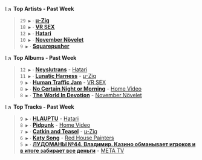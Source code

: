 <!--START_LASTFM_ARTISTS:{"period": "7day", "rows": 5}-->
<a href="https://last.fm" target="_blank"><img src="https://user-images.githubusercontent.com/17434202/215290617-e793598d-d7c9-428f-9975-156db1ba89cc.svg" alt="Last.fm Logo" width="18" height="13"/></a> **Top Artists - Past Week**

> `29 ▶️` ∙ **[µ-Ziq](https://www.last.fm/music/%C2%B5-Ziq)**<br/>
> `18 ▶️` ∙ **[VR SEX](https://www.last.fm/music/VR+SEX)**<br/>
> `12 ▶️` ∙ **[Hatari](https://www.last.fm/music/Hatari)**<br/>
> `10 ▶️` ∙ **[November Növelet](https://www.last.fm/music/November+N%C3%B6velet)**<br/>
> `9 ▶️` ∙ **[Squarepusher](https://www.last.fm/music/Squarepusher)**<br/>
<!--END_LASTFM_ARTISTS-->

<!--START_LASTFM_ALBUMS:{"period": "7day", "rows": 5}-->
<a href="https://last.fm" target="_blank"><img src="https://user-images.githubusercontent.com/17434202/215290617-e793598d-d7c9-428f-9975-156db1ba89cc.svg" alt="Last.fm Logo" width="18" height="13"/></a> **Top Albums - Past Week**

> `12 ▶️` ∙ **[Neyslutrans](https://www.last.fm/music/Hatari/Neyslutrans)** - [Hatari](https://www.last.fm/music/Hatari)<br/>
> `11 ▶️` ∙ **[Lunatic Harness](https://www.last.fm/music/%C2%B5-Ziq/Lunatic+Harness)** - [µ-Ziq](https://www.last.fm/music/%C2%B5-Ziq)<br/>
> `9 ▶️` ∙ **[Human Traffic Jam](https://www.last.fm/music/VR+SEX/Human+Traffic+Jam)** - [VR SEX](https://www.last.fm/music/VR+SEX)<br/>
> `8 ▶️` ∙ **[No Certain Night or Morning](https://www.last.fm/music/Home+Video/No+Certain+Night+or+Morning)** - [Home Video](https://www.last.fm/music/Home+Video)<br/>
> `8 ▶️` ∙ **[The World In Devotion](https://www.last.fm/music/November+N%C3%B6velet/The+World+In+Devotion)** - [November Növelet](https://www.last.fm/music/November+N%C3%B6velet)<br/>
<!--END_LASTFM_ALBUMS-->

<!--START_LASTFM_TRACKS:{"period": "7day", "rows": 5}-->
<a href="https://last.fm" target="_blank"><img src="https://user-images.githubusercontent.com/17434202/215290617-e793598d-d7c9-428f-9975-156db1ba89cc.svg" alt="Last.fm Logo" width="18" height="13"/></a> **Top Tracks - Past Week**

> `9 ▶️` ∙ **[HLAUPTU](https://www.last.fm/music/Hatari/_/HLAUPTU)** - [Hatari](https://www.last.fm/music/Hatari)<br/>
> `8 ▶️` ∙ **[Pidpunk](https://www.last.fm/music/Home+Video/_/Pidpunk)** - [Home Video](https://www.last.fm/music/Home+Video)<br/>
> `7 ▶️` ∙ **[Catkin and Teasel](https://www.last.fm/music/%C2%B5-Ziq/_/Catkin+and+Teasel)** - [µ-Ziq](https://www.last.fm/music/%C2%B5-Ziq)<br/>
> `6 ▶️` ∙ **[Katy Song](https://www.last.fm/music/Red+House+Painters/_/Katy+Song)** - [Red House Painters](https://www.last.fm/music/Red+House+Painters)<br/>
> `5 ▶️` ∙ **[ЛУДОМАНЫ №44. Владимир. Казино обманывает игроков и в итоге забирает все деньги](https://www.last.fm/music/%D0%9C%D0%95%D0%A2%D0%90+TV/_/%D0%9B%D0%A3%D0%94%D0%9E%D0%9C%D0%90%D0%9D%D0%AB+%E2%84%9644.+%D0%92%D0%BB%D0%B0%D0%B4%D0%B8%D0%BC%D0%B8%D1%80.+%D0%9A%D0%B0%D0%B7%D0%B8%D0%BD%D0%BE+%D0%BE%D0%B1%D0%BC%D0%B0%D0%BD%D1%8B%D0%B2%D0%B0%D0%B5%D1%82+%D0%B8%D0%B3%D1%80%D0%BE%D0%BA%D0%BE%D0%B2+%D0%B8+%D0%B2+%D0%B8%D1%82%D0%BE%D0%B3%D0%B5+%D0%B7%D0%B0%D0%B1%D0%B8%D1%80%D0%B0%D0%B5%D1%82+%D0%B2%D1%81%D0%B5+%D0%B4%D0%B5%D0%BD%D1%8C%D0%B3%D0%B8)** - [МЕТА TV](https://www.last.fm/music/%D0%9C%D0%95%D0%A2%D0%90+TV)<br/>
<!--END_LASTFM_TRACKS-->